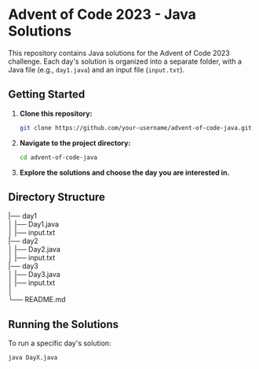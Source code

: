 # Advent of Code 2023 - Java Solutions

This repository contains Java solutions for the Advent of Code 2023 challenge. Each day's solution is organized into a separate folder, with a Java file (e.g., `day1.java`) and an input file (`input.txt`).

## Getting Started

1. **Clone this repository:**

    ```bash
    git clone https://github.com/your-username/advent-of-code-java.git
    ```

2. **Navigate to the project directory:**

    ```bash
    cd advent-of-code-java
    ```

3. **Explore the solutions and choose the day you are interested in.**

## Directory Structure

|── day1<br />
│   |── Day1.java<br />
│   |── input.txt<br />
|── day2<br />
│   |── Day2.java<br />
│   |── input.txt<br />
|── day3<br />
│   |── Day3.java<br />
│   |── input.txt<br />
│<br />
└── README.md <br />

## Running the Solutions

To run a specific day's solution:

```bash
java DayX.java





